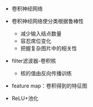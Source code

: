 
- 卷积神经网络





- 卷积神经网络使分类根据鲁棒性
	- 减少输入结点数量
	- 容忍席位变化
	- 把握复杂图片中的相关性


- filter滤波器-卷积核
	- 核的值由反向传播训练
- feature map：卷积得到的特征图
- ReLU+池化